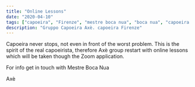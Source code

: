 ```yaml
---
title: "Online Lessons"
date: "2020-04-10"
tags: ["capoeira", "Firenze", "mestre boca nua", "boca nua", "capoeira axè"]
description: "Gruppo Capoeira Axè. capoeira Firenze"
---
```


Capoeira never stops, not even in front of the worst problem.
This is the spirit of the real capoeirista, therefore Axè group restart with online lessons
which will be taken though the Zoom application.

For info get in touch with Mestre Boca Nua

Axè
